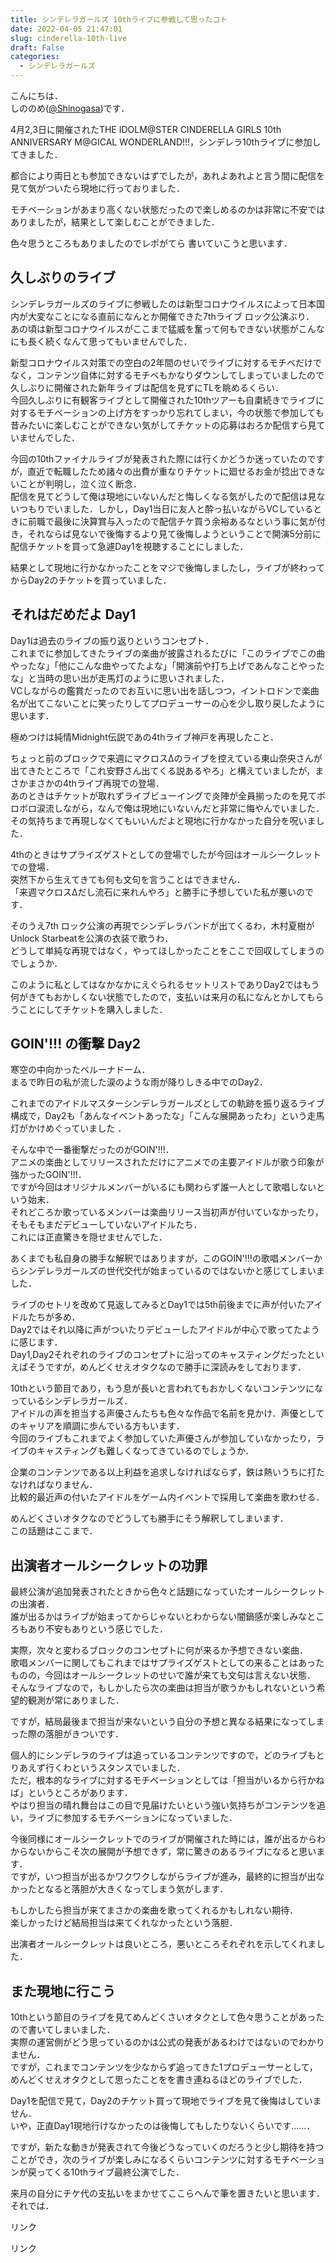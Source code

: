 ```yaml
---
title: シンデレラガールズ 10thライブに参戦して思ったコト
date: 2022-04-05 21:47:01
slug: cinderella-10th-live
draft: False
categories:
  - シンデレラガールズ
---
```


こんにちは．  
しののめ([@Shinogasa](https://twitter.com/Shinogasa))です．

4月2,3日に開催されたTHE IDOLM@STER CINDERELLA GIRLS 10th ANNIVERSARY M@GICAL WONDERLAND!!!，シンデレラ10thライブに参加してきました．

都合により両日とも参加できないはずでしたが，あれよあれよと言う間に配信を見て気がついたら現地に行っておりました．

モチベーションがあまり高くない状態だったので楽しめるのかは非常に不安ではありましたが，結果として楽しむことができました．

色々思うところもありましたのでレポがてら 書いていこうと思います．

## 久しぶりのライブ

シンデレラガールズのライブに参戦したのは新型コロナウイルスによって日本国内が大変なことになる直前になんとか開催できた7thライブ ロック公演ぶり．  
あの頃は新型コロナウイルスがここまで猛威を奮って何もできない状態がこんなにも長く続くなんて思ってもいませんでした．

新型コロナウイルス対策での空白の2年間のせいでライブに対するモチベだけでなく，コンテンツ自体に対するモチベもかなりダウンしてしまっていましたので久しぶりに開催された新年ライブは配信を見ずにTLを眺めるくらい．  
今回久しぶりに有観客ライブとして開催された10thツアーも自粛続きでライブに対するモチベーションの上げ方をすっかり忘れてしまい，今の状態で参加しても昔みたいに楽しむことができない気がしてチケットの応募はおろか配信すら見ていませんでした．

今回の10thファイナルライブが発表された際には行くかどうか迷っていたのですが，直近で転職したため諸々の出費が重なりチケットに廻せるお金が捻出できないことが判明し，泣く泣く断念．  
配信を見てどうして俺は現地にいないんだと悔しくなる気がしたので配信は見ないつもりでいました．しかし，Day1当日に友人と酔っ払いながらVCしているときに前職で最後に決算賞与入ったので配信チケ買う余裕あるなという事に気が付き，それならば見ないで後悔するより見て後悔しようということで開演5分前に配信チケットを買って急遽Day1を視聴することにしました．

結果として現地に行かなかったことをマジで後悔しましたし，ライブが終わってからDay2のチケットを買っていました．

## それはだめだよ Day1

Day1は過去のライブの振り返りというコンセプト．  
これまでに参加してきたライブの楽曲が披露されるたびに「このライブでこの曲やったな」「他にこんな曲やってたよな」「開演前や打ち上げであんなことやったな」と当時の思い出が走馬灯のように思いされました．  
VCしながらの鑑賞だったのでお互いに思い出を話しつつ，イントロドンで楽曲名が出てこないことに笑ったりしてプロデューサーの心を少し取り戻したように思います．

極めつけは純情Midnight伝説であの4thライブ神戸を再現したこと．

ちょっと前のブロックで来週にマクロスΔのライブを控えている東山奈央さんが出てきたところで「これ安野さん出てくる説あるやろ」と構えていましたが，まさかまさかの4thライブ再現での登場．  
あのときはチケットが取れずライブビューイングで炎陣が全員揃ったのを見てボロボロ涙流しながら，なんで俺は現地にいないんだと非常に悔やんでいました．  
その気持ちまで再現しなくてもいいんだよと現地に行かなかった自分を呪いました．

4thのときはサプライズゲストとしての登場でしたが今回はオールシークレットでの登場．  
突然下から生えてきても何も文句を言うことはできません．  
「来週マクロスΔだし流石に来れんやろ」と勝手に予想していた私が悪いのです．

そのうえ7th ロック公演の再現でシンデレラバンドが出てくるわ，木村夏樹がUnlock Starbeatを公演の衣装で歌うわ．  
どうして単純な再現ではなく，やってほしかったことをここで回収してしまうのでしょうか．

このように私としてはなかなかにえぐられるセットリストでありDay2ではもう何がきてもおかしくない状態でしたので，支払いは来月の私になんとかしてもらうことにしてチケットを購入しました．

## GOIN'!!! の衝撃 Day2

寒空の中向かったベルーナドーム．  
まるで昨日の私が流した涙のような雨が降りしきる中でのDay2．

これまでのアイドルマスターシンデレラガールズとしての軌跡を振り返るライブ構成で，Day2も「あんなイベントあったな」「こんな展開あったわ」という走馬灯がかけめぐっていました ．

そんな中で一番衝撃だったのがGOIN'!!!．  
アニメの楽曲としてリリースされただけにアニメでの主要アイドルが歌う印象が強かったGOIN'!!!．  
ですが今回はオリジナルメンバーがいるにも関わらず誰一人として歌唱しないという始末．  
それどころか歌っているメンバーは楽曲リリース当初声が付いていなかったり，そもそもまだデビューしていないアイドルたち．  
これには正直驚きを隠せませんでした．

あくまでも私自身の勝手な解釈ではありますが，このGOIN'!!!の歌唱メンバーからシンデレラガールズの世代交代が始まっているのではないかと感じてしまいました．

ライブのセトリを改めて見返してみるとDay1では5th前後までに声が付いたアイドルたちが多め．  
Day2ではそれ以降に声がついたりデビューしたアイドルが中心で歌ってたように感じます．  
Day1,Day2それぞれのライブのコンセプトに沿ってのキャスティングだったといえばそうですが，めんどくせえオタクなので勝手に深読みをしております．

10thという節目であり，もう息が長いと言われてもおかしくないコンテンツになっているシンデレラガールズ．  
アイドルの声を担当する声優さんたちも色々な作品で名前を見かけ．声優としてのキャリアを順調に歩んでいる方もいます．  
今回のライブもこれまでよく参加していた声優さんが参加していなかったり，ライブのキャスティングも難しくなってきているのでしょうか．

企業のコンテンツである以上利益を追求しなければならず，鉄は熱いうちに打たなければなりません．  
比較的最近声の付いたアイドルをゲーム内イベントで採用して楽曲を歌わせる．

めんどくさいオタクなのでどうしても勝手にそう解釈してしまいます．  
この話題はここまで．

## 出演者オールシークレットの功罪

最終公演が追加発表されたときから色々と話題になっていたオールシークレットの出演者．  
誰が出るかはライブが始まってからじゃないとわからない闇鍋感が楽しみなところもあり不安もありという感じでした．

実際，次々と変わるブロックのコンセプトに何が来るか予想できない楽曲．  
歌唱メンバーに関してもこれまではサプライズゲストとしての来ることはあったものの，今回はオールシークレットのせいで誰が来ても文句は言えない状態．  
そんなライブなので，もしかしたら次の楽曲は担当が歌うかもしれないという希望的観測が常にありました．

ですが，結局最後まで担当が来ないという自分の予想と異なる結果になってしまった際の落胆がきついです．

個人的にシンデレラのライブは追っているコンテンツですので，どのライブもとりあえず行くわというスタンスでいました．  
ただ，根本的なライブに対するモチベーションとしては「担当がいるから行かねば」というところがあります．  
やはり担当の晴れ舞台はこの目で見届けたいという強い気持ちがコンテンツを追い，ライブに参加するモチベーションになっていました．

今後同様にオールシークレットでのライブが開催された時には，誰が出るからわからないからこそ次の展開が予想できず，常に驚きのあるライブになると思います．  
ですが，いつ担当が出るかワクワクしながらライブが進み，最終的に担当が出なかったとなると落胆が大きくなってしまう気がします．

もしかしたら担当が来てまさかの楽曲を歌ってくれるかもしれない期待．  
楽しかったけど結局担当は来てくれなかったという落胆．

出演者オールシークレットは良いところ，悪いところそれぞれを示してくれました．

## また現地に行こう

10thという節目のライブを見てめんどくさいオタクとして色々思うことがあったので書いてしまいました．  
実際の運営側がどう思っているのかは公式の発表があるわけではないのでわかりません．  
ですが，これまでコンテンツを少なからず追ってきた1プロデューサーとして，めんどくせえオタクとして思ったことをを書き連ねるほどのライブでした．

Day1を配信で見て，Day2のチケット買って現地でライブを見て後悔はしていません．  
いや，正直Day1現地行けなかったのは後悔してもしたりないくらいです……．

ですが，新たな動きが発表されて今後どうなっていくのだろうと少し期待を持つことができ，次のライブが楽しみになるくらいコンテンツに対するモチベーションが戻ってくる10thライブ最終公演でした．

来月の自分にチケ代の支払いをまかせてここらへんで筆を置きたいと思います．  
それでは．

リンク

リンク
